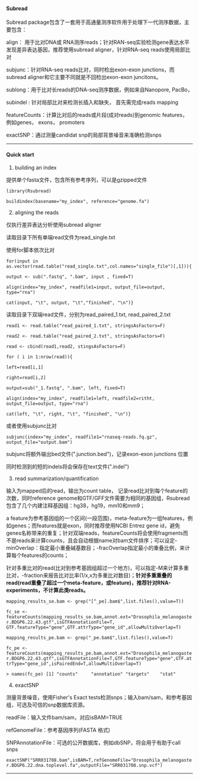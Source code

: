 #### Subread

Subread package包含了一套用于高通量测序软件用于处理下一代测序数据，主要包含：

align： 用于比对DNA或 RNA测序reads；针对RAN-seq实验检测gene表达水平发现差异表达基因，推荐使用subread aligner，针对RNA-seq reads使用局部比对

subjunc：针对RNA-seq reads比对，同时检出exon-exon junctions，而subread aligner和它主要不同就是不回检出exon-exon juncitons。 

sublong：用于比对长reads的DNA-seq测序数据，例如来自Nanopore, PacBo，

subindel : 针对局部比对来检测长插入和缺失， 首先需完成reads mapping

featureCounts：计算比对后的reads或片段(成对reads)到genomic features， 例如genes， exons， promoters

exactSNP：通过测量candidat snp的局部背景噪音来准确检测snps

****

#### Quick start

1. building an index

提供单个fasta文件，包含所有参考序列，可以是gzipped文件

`library(Rsubread)`

`buildindex(basename="my_index", reference="genome.fa")`

2. aligning the reads

仅执行差异表达分析使用subread aligner

读取目录下所有单端read文件为read_single.txt

使用for脚本依次比对

`for(input in as.vector(read.table("read_single.txt",col.names="single_file")[,1])){`

`output <- sub(".fastq", ".bam", input , fixed=T)`

`align(index="my_index", readfile1=input, output_file=output, type="rna")`

`cat(input, "\t", output, "\t","finished", "\n")}`

读取目录下双端read文件，分别为read_paired_1.txt, read_paired_2.txt

`read1 <- read.table("read_paired_1.txt", stringsAsFactors=F)`

`read2 <- read.table("read_paired_2.txt", stringsAsFactors=F)`

`read <- cbind(read1,read2, stingsAsFactors=F)`

`for ( i in 1:nrow(read)){`

`left=read[i,1]`

`right=read[i,2]`

`output=sub("_1.fastq", ".bam", left, fixed=T)`

`align(index="my_index", readfile1=left, readfile2=ritht, output_file=output, type="rna")`

`cat(left, "\t", right, "\t", "finished", "\n")}`

或者使用subjunc比对

`subjunc(index="my_index", readfile1="rnaseq-reads.fq.gz", output_file="output.bam")`

subjunc将额外输出bed文件(".junction.bed")，记录exon-exon junctions 位置

同时检测到的短的indels将会保存在text文件(".indel")

3. read summarization/quantification

输入为mapped后的read，输出为count table， 记录read比对到每个feature的次数，同时reference genome和GTF/GFF文件需要为相同的基因组，Rsubread包含了几个内建注释基因组：hg38，hg19，mm10和mm9；

a feature为参考基因组的一个区间(一段范围)，meta-feature为一组features，例如genes；而features就是exon，同时推荐使用NCBI Entrez gene id，避免genes名称带来的重复；针对双端reads，featureCounts将会使用fragments而不是reads来计算counts，且会自动根据name对bam文件排序；可以设定-minOverlap：指定最小重叠碱基数目；-fracOverlap指定最小的重叠比例，来计算每个features的counts；

针对多重比对的read(比对到参考基因组超过一个地方)，可以指定-M来计算多重比对，-fraction来报告比对比率(1/x,x为多重比对数目)；**针对多重重叠的read(read重叠了超过一个meta-feature，或feature)，推荐针对RNA-experiments，不计算此类reads。**

`mapping_results_se.bam <- grep("[^_pe].bam$",list.files(),value=T))`

`fc_se <- featureCounts(mapping_results_se.bam,annot.ext="Drosophila_melanogaster.BDGP6.22.43.gtf",isGTFAnnotationFile=T, GTF.featureType="gene",GTF.attrType="gene_id",allowMultiOverlap=T)`

`mapping_results_pe.bam <- grep("_pe.bam$",list.files(),value=T)`

`fc_pe <- featureCounts(mapping_results_pe.bam,annot.ext="Drosophila_melanogaster.BDGP6.22.43.gtf",isGTFAnnotationFile=T,GTF.featureType="gene",GTF.attrType="gene_id",isPairedEnd=T,allowMultiOverlap=T)`

`> names(fc_pe)
[1] "counts"     "annotation" "targets"    "stat"`

4. exactSNP

测量背景噪音，使用Fisher's Exact tests检测snps；输入bam/sam，和参考基因组，可选及可信的snp数据库资源。

readFile：输入文件bam/sam，对应isBAM=TRUE

refGenomeFile：参考基因序列(FASTA 格式)

SNPAnnotationFile：可选的公开数据库，例如dbSNP，将会用于有助于call snps

`exactSNP("SRR031708.bam",isBAM=T,refGenomeFile="Drosophila_melanogaster.BDGP6.22.dna.toplevel.fa",outputFile="SRR031708.snp.vcf")`

****





